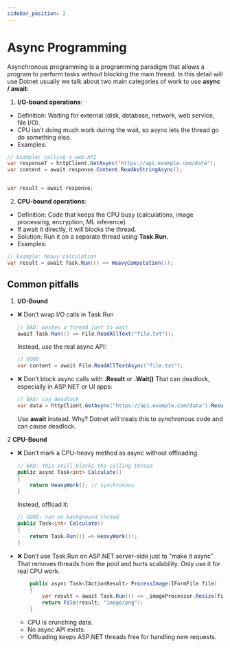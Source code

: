 ```yaml
---
sidebar_position: 2
---
```

# Async Programming
Asynchronous programming is a programming paradigm that allows a program to perform tasks without blocking the main thread. In this detail will use Dotnet usually we talk about two main categories of work to use **async / await**:

1. **I/O-bound operations**: 
- Definition: Waiting for external (disk, database, network, web service, file I/O).
- CPU isn't doing much work during the wait, so async lets the thread go do something else.
- Examples: 
```csharp
// Example: calling a web API
var responseT = httpClient.GetAsync("https://api.example.com/data");
var content = await response.Content.ReadAsStringAsync();


var result = await response;

```

2. **CPU-bound operations**:
- Definition: Code that keeps the CPU busy (calculations, image processing, encryption, ML inference).
- If await it directly, it will blocks the thread.
- Solution: Run it on a separate thread using **Task.Run.**
- Examples:
```csharp
// Example: heavy calculation
var result = await Task.Run(() => HeavyComputation());
```

## Common pitfalls

1. **I/O-Bound**
- ❌ Don’t wrap I/O calls in Task.Run
    ```csharp
    // BAD: wastes a thread just to wait
    await Task.Run(() => File.ReadAllText("file.txt"));
    ```
    Instead, use the real async API:
    ```csharp
    // GOOD
    var content = await File.ReadAllTextAsync("file.txt");
    ```
- ❌ Don’t block async calls with **.Result** or **.Wait()**
That can deadlock, especially in ASP.NET or UI apps:
    ```csharp
    // BAD: can deadlock
    var data = httpClient.GetAsync("https://api.example.com/data").Result;
    ```
    Use **await** instead. Why? Dotnet will treats this to synchronous code and can cause deadlock.

2 **CPU-Bound**
- ❌ Don’t mark a CPU-heavy method as async without offloading.
    ```csharp
    // BAD: this still blocks the calling thread
    public async Task<int> Calculate()
    {
        return HeavyWork(); // synchronous
    }
    ```
    Instead, offload it:
    ```csharp
    // GOOD: run on background thread
    public Task<int> Calculate()
    {
        return Task.Run(() => HeavyWork());
    }

    ```
- ❌ Don’t use Task.Run on ASP.NET server-side just to "make it async" That removes threads from the pool and hurts scalability. Only use it for real CPU work.
    ```csharp
        public async Task<IActionResult> ProcessImage(IFormFile file)
        {
            var result = await Task.Run(() => _imageProcessor.Resize(file));
            return File(result, "image/png");
        }
    ```
    - CPU is crunching data.
    - No async API exists.
    - Offloading keeps ASP.NET threads free for handling new requests.

